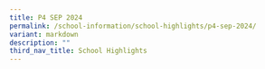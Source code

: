 ```yaml
---
title: P4 SEP 2024
permalink: /school-information/school-highlights/p4-sep-2024/
variant: markdown
description: ""
third_nav_title: School Highlights
---
```

